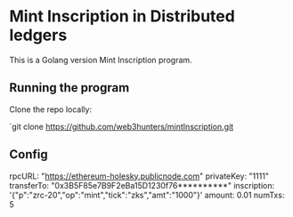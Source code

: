 # Mint Inscription in Distributed ledgers

This is a Golang version Mint Inscription program.

## Running the program

Clone the repo locally:

`git clone https://github.com/web3hunters/mintInscription.git

## Config

rpcURL: "https://ethereum-holesky.publicnode.com"
privateKey: "1111"
transferTo: "0x3B5F85e7B9F2eBa15D1230f76**********"
inscription:  '{"p":"zrc-20","op":"mint","tick":"zks","amt":"1000"}'
amount: 0.01
numTxs: 5